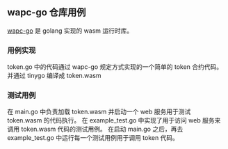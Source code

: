 ## wapc-go 仓库用例
[wapc-go](https://github.com/wapc/wapc-go) 是 golang 实现的 wasm 运行时库。

### 用例实现
token.go 中的代码通过 wapc-go 规定方式实现的一个简单的 token 合约代码。并通过 tinygo 编译成 token.wasm

### 测试用例
在 main.go 中负责加载 token.wasm 并启动一个 web 服务用于测试 token.wasm 的代码执行。
在 example_test.go 中实现了用于访问 web 服务来调用 token.wasm 代码的测试用例。
在启动 main.go 之后，再去 example_test.go 中运行每一个测试用例用于调用 token 代码。



